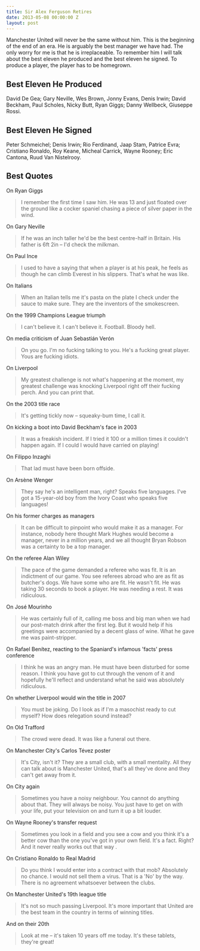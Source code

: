 ```yaml
---
title: Sir Alex Ferguson Retires
date: 2013-05-08 00:00:00 Z
layout: post
---
```


Manchester United will never be the same without him. This is the beginning of the end of an era. He is arguably the best manager we have had. The only worry for me is that he is irreplaceable.
To remember him I will talk about the best eleven he produced and the best eleven he signed. To produce a player, the player has to be homegrown.

## Best Eleven He Produced 
David De Gea; Gary Neville, Wes Brown, Jonny Evans, Denis Irwin; David Beckham, Paul Scholes, Nicky Butt, Ryan Giggs; Danny Wellbeck, Giuseppe Rossi.

## Best Eleven He Signed   
Peter Schmeichel; Denis Irwin; Rio Ferdinand, Jaap Stam, Patrice Evra; Cristiano Ronaldo, Roy Keane, Micheal Carrick, Wayne Rooney; Eric Cantona, Ruud Van Nistelrooy.

## Best Quotes

On Ryan Giggs 

>I remember the first time I saw him. He was 13 and just floated over the ground like a cocker spaniel chasing a piece of silver paper in the wind.

On Gary Neville 

>If he was an inch taller he'd be the best centre-half in Britain. His father is 6ft 2in – I'd check the milkman.

On Paul Ince 

>I used to have a saying that when a player is at his peak, he feels as though he can climb Everest in his slippers. That's what he was like.

On Italians 

>When an Italian tells me it's pasta on the plate I check under the sauce to make sure. They are the inventors of the smokescreen.

On the 1999 Champions League triumph 

>I can't believe it. I can't believe it. Football. Bloody hell.

On media criticism of Juan Sebastián Verón 

>On you go. I'm no fucking talking to you. He's a fucking great player. Yous are fucking idiots.

On Liverpool 

>My greatest challenge is not what's happening at the moment, my greatest challenge was knocking Liverpool right off their fucking perch. And you can print that.

On the 2003 title race 

>It's getting tickly now – squeaky-bum time, I call it.

On kicking a boot into David Beckham's face in 2003 

>It was a freakish incident. If I tried it 100 or a million times it couldn't happen again. If I could I would have carried on playing!

On Filippo Inzaghi 

>That lad must have been born offside.

On Arsène Wenger 

>They say he's an intelligent man, right? Speaks five languages. I've got a 15-year-old boy from the Ivory Coast who speaks five languages!

On his former charges as managers 

>It can be difficult to pinpoint who would make it as a manager. For instance, nobody here thought Mark Hughes would become a manager, never in a million years, and we all thought Bryan Robson was a certainty to be a top manager.

On the referee Alan Wiley 

>The pace of the game demanded a referee who was fit. It is an indictment of our game. You see referees abroad who are as fit as butcher's dogs. We have some who are fit. He wasn't fit. He was taking 30 seconds to book a player. He was needing a rest. It was ridiculous.

On José Mourinho 

>He was certainly full of it, calling me boss and big man when we had our post-match drink after the first leg. But it would help if his greetings were accompanied by a decent glass of wine. What he gave me was paint-stripper.

On Rafael Benítez, reacting to the Spaniard's infamous 'facts' press conference 

>I think he was an angry man. He must have been disturbed for some reason. I think you have got to cut through the venom of it and hopefully he'll reflect and understand what he said was absolutely ridiculous.

On whether Liverpool would win the title in 2007 

>You must be joking. Do I look as if I'm a masochist ready to cut myself? How does relegation sound instead?

On Old Trafford 

>The crowd were dead. It was like a funeral out there.

On Manchester City's Carlos Tévez poster 

>It's City, isn't it? They are a small club, with a small mentality. All they can talk about is Manchester United, that's all they've done and they can't get away from it.

On City again 

>Sometimes you have a noisy neighbour. You cannot do anything about that. They will always be noisy. You just have to 
get on with your life, put your television on and turn it up a bit louder.

On Wayne Rooney's transfer request 

>Sometimes you look in a field and you see a cow and you think it's a better cow than the one you've got in your own field. It's a fact. Right? And it never really works out that way .

On Cristiano Ronaldo to Real Madrid 

>Do you think I would enter into a contract with that mob? Absolutely no chance. I would not sell them a virus. That is a 'No' by the way. There is no agreement whatsoever between the clubs.

On Manchester United's 19th league title 

>It's not so much passing Liverpool. It's more important that United are the best team in the country in terms of winning titles.

And on their 20th 

>Look at me – it's taken 10 years off me today. It's these tablets, they're great!

